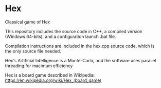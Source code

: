 # Hex
Classical game of Hex

This repository includes the source code in C++, a compiled version (Windows 64-bits), and a configuration launch .bat file.

Compilation instructions are included in the hex.cpp source code, which is the only source file needed.

Hex's Artificial Intelligence is a Monte-Carlo, and the software uses parallel threading for macimum efficiency

Hex is a board game described in Wikipedia:
https://en.wikipedia.org/wiki/Hex_(board_game)
